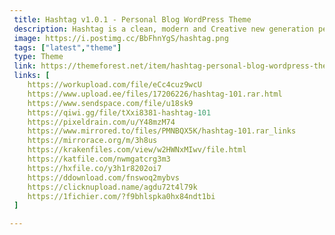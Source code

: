 ```yaml
---
 title: Hashtag v1.0.1 - Personal Blog WordPress Theme
 description: Hashtag is a clean, modern and Creative new generation personal blog theme, dedicated to Lifestyle, Fashion, Cooking, Yoga, Cretive, Beauty and Travel. Well-structured code and easy to use documentation help you to get a great business website. Made using only the finest coding and design practices by experienced ThemeForest author with over 10 years of experience. Hashtag has stunning styles and elements to help you make professional website in no time. Get Hashtag now.
 image: https://i.postimg.cc/BbFhnYgS/hashtag.png
 tags: ["latest","theme"]
 type: Theme
 link: https://themeforest.net/item/hashtag-personal-blog-wordpress-theme/49002662
 links: [
    https://workupload.com/file/eCc4cuz9wcU
    https://www.upload.ee/files/17206226/hashtag-101.rar.html
    https://www.sendspace.com/file/u18sk9
    https://qiwi.gg/file/tXxi8381-hashtag-101
    https://pixeldrain.com/u/Y48mzM74
    https://www.mirrored.to/files/PMNBQX5K/hashtag-101.rar_links
    https://mirrorace.org/m/3h8us
    https://krakenfiles.com/view/w2HWNxMIwv/file.html
    https://katfile.com/nwmgatcrg3m3
    https://hxfile.co/y3h1r8202oi7
    https://ddownload.com/fnswoq2mybvs
    https://clicknupload.name/agdu72t4l79k
    https://1fichier.com/?f9bhlspka0hx84ndt1bi
 ]

---
```

